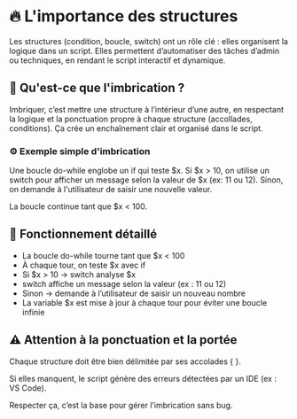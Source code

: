 # 🔥 **L'importance des structures**

Les structures (condition, boucle, switch) ont un rôle clé : elles organisent la logique dans un script. Elles permettent d’automatiser des tâches d’admin ou techniques, en rendant le script interactif et dynamique.

## 🔗 **Qu'est-ce que l'imbrication ?**

Imbriquer, c’est mettre une structure à l’intérieur d’une autre, en respectant la logique et la ponctuation propre à chaque structure (accollades, conditions). Ça crée un enchaînement clair et organisé dans le script.



### ⚙️ **Exemple simple d'imbrication**

Une boucle do-while englobe un if qui teste $x. Si $x > 10, on utilise un switch pour afficher un message selon la valeur de $x (ex: 11 ou 12). Sinon, on demande à l'utilisateur de saisir une nouvelle valeur.

La boucle continue tant que $x < 100.



## 🧩 **Fonctionnement détaillé**

- La boucle do-while tourne tant que $x < 100
- À chaque tour, on teste $x avec if
- Si $x > 10 → switch analyse $x
- switch affiche un message selon la valeur (ex : 11 ou 12)
- Sinon → demande à l’utilisateur de saisir un nouveau nombre
- La variable $x est mise à jour à chaque tour pour éviter une boucle infinie



## ⚠️ **Attention à la ponctuation et la portée**

Chaque structure doit être bien délimitée par ses accolades { }. 

Si elles manquent, le script génère des erreurs détectées par un IDE (ex : VS Code).

Respecter ça, c’est la base pour gérer l’imbrication sans bug.


